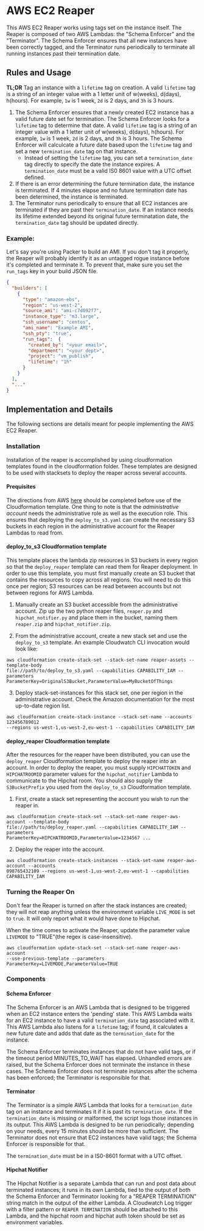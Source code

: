 # AWS EC2 Reaper 

This AWS EC2 Reaper works using tags set on the instance itself. The Reaper is 
composed of two AWS Lambdas: the "Schema Enforcer" and the "Terminator". The 
Schema Enforcer ensures that all new instances have been correctly tagged, and
the Terminator runs periodically to terminate all running instances past their
termination date.

## Rules and Usage

**TL;DR** Tag an instance with a `lifetime` tag on creation.  A valid `lifetime` 
tag is a string of an integer value with a 1 letter unit of w(weeks), d(days), 
h(hours). For example, `1w` is 1 week, `2d` is 2 days, and `3h` is 3 hours. 

1. The Schema Enforcer ensures that a newly created EC2 instance has a valid 
future date set for termination. The Schema Enforcer looks for a `lifetime` tag
to determine that date. A valid `lifetime` tag is a string of an integer 
value with a 1 letter unit of w(weeks), d(days), h(hours). For example, `1w` is 
1 week, `2d` is 2 days, and `3h` is 3 hours. The Schema Enforcer will calculcate 
a future date based upon the `lifetime` tag and set a new `termination_date` tag 
on that instance.
    * Instead of setting the `lifetime` tag, you can set a `termination_date` 
    tag directly to specify the date the instance expires. A `termination_date` 
    must be a valid IS0 8601 value with a UTC offset defined.
2. If there is an error determining the future termination date, the instance is 
terminated. If 4 minutes elapse and no future termination date has been 
determined, the instance is terminated.
3. The Terminator runs periodically to ensure that all EC2 instances are
terminated if they are past their `termination_date`. If an instance needs its 
lifetime extended beyond its original future terminatation date, the 
`termination_date` tag should be updated directly.

### Example:

Let's say you're using Packer to build an AMI. If you don't tag it properly, the
Reaper will probably identify it as an untagged rogue instance before it's completed
and terminate it. To prevent that, make sure you set the `run_tags` key in your build
JSON file.

``` json
{
  "builders": [
    {
      "type": "amazon-ebs",
      "region": "us-west-2",
      "source_ami": "ami-c7d092f7",
      "instance_type": "m3.large",
      "ssh_username": "centos",
      "ami_name": "Example AMI",
      "ssh_pty": "true",
      "run_tags":  {
        "created_by": "<your email>",
        "department": "<your dept>",
        "project": "vm_publish",
        "lifetime": "1h"
      }
    }
  ],
  "..."
}
```
 
## Implementation and Details
The following sections are details meant for people implementing the AWS
EC2 Reaper.

### Installation

Installation of the reaper is accomplished by using cloudformation templates found
in the cloudformation folder. These templates are designed to be used with stacksets
to deploy the reaper across several accounts.

#### Prequisites

The directions from AWS [here](http://docs.aws.amazon.com/AWSCloudFormation/latest/UserGuide/stacksets-prereqs.html)
should be completed before use of the Cloudformation template. One thing to note is
that the *administrative account* needs the administrative role as well as the
execution role. This ensures that deploying the `deploy_to_s3.yaml` can create the
necessary S3 buckets in each region in the administrative account for the Reaper 
Lambdas to read from.

#### deploy_to_s3 Cloudformation template

This template places the lambda zip resources in S3 buckets in every region so that
the `deploy_reaper` template can read them for Reaper deployment. In order to use
this template, you must first manually create an S3 bucket that contains the
resources to copy across all regions. You will need to do this once per region;
S3 resources can be read between accounts but not between regions for AWS Lambda.

1. Manually create an S3 bucket accessible from the administrative account. Zip up the
two python reaper files, `reaper.py` and `hipchat_notifier.py` and place them in the 
bucket, naming them `reaper.zip` and `hipchat_notifier.zip`. 

2. From the administrative account, create a new stack set and use the `deploy_to_s3`
template. An example Cloudwatch CLI invocation would look like:

```
aws cloudformation create-stack-set --stack-set-name reaper-assets --template-body 
file://path/to/deploy_to_s3.yaml --capabilities CAPABILITY_IAM --parameters
ParameterKey=OriginalS3Bucket,ParameterValue=MyBucketOfThings
```

3. Deploy stack-set-instances for this stack set, one per region in the administrative
account. Check the Amazon documentation for the most up-to-date region list.

```
aws cloudformation create-stack-instance --stack-set-name --accounts 123456789012
--regions us-west-1,us-west-2,eu-west-1 --capabilities CAPABILITY_IAM
```

#### deploy_reaper Cloudformation template

After the resources for the reaper have been distributed, you can use the `deploy_reaper`
Cloudformation template to deploy the reaper into an account. In order to deploy the
reaper, you must supply `HIPCHATTOKEN` and `HIPCHATROOMID` parameter values for the
`hipchat_notifier` Lambda to communicate to the Hipchat room. You should also supply the
`S3BucketPrefix` you used from the `deploy_to_s3` Cloudformation template.

1. First, create a stack set representing the account you wish to run the reaper in.

```
aws cloudformation create-stack-set --stack-set-name reaper-aws-account --template-body
file://path/to/deploy_reaper.yaml --capabilities CAPABILITY_IAM --parameters
ParameterKey=HIPCHATROOMID,ParameterValue=1234567 ...
```

2. Deploy the reaper into the account.

```
aws cloudformation create-stack-instances --stack-set-name reaper-aws-account --accounts
098765432109 --regions us-west-1,us-west-2,eu-west-1 --capabilities CAPABILITY_IAM
```

### Turning the Reaper On

Don't fear the Reaper is turned on after the stack instances are created; they will not
reap anything unless the environment variable `LIVE_MODE` is set to `true`. It will
only report what it would have done to Hipchat. 

When the time comes to activate the Reaper, update the parameter value `LIVEMODE` to
"TRUE"(the regex is case-insensitive). 

```
aws cloudformation update-stack-set --stack-set-name reaper-aws-account
--use-previous-template --parameters ParameterKey=LIVEMODE,ParameterValue=TRUE
```

### Components

#### Schema Enforcer
The Schema Enforcer is an AWS Lambda that is designed to be triggered when an EC2 
instance enters the 'pending' state. This AWS Lambda waits for an EC2 instance to 
have a valid `termination_date` tag associated with it. This AWS Lambda also 
listens for a `lifetime` tag; if found, it calculates a new future date and adds 
that date as the `termination_date` for the instance.

The Schema Enforcer terminates instances that do not have valid tags, or if the 
timeout period MINUTES_TO_WAIT has elapsed. Unhandled errors are raised, but the 
Schema Enforcer does not terminate the instance in these cases. The Schema 
Enforcer does not terminate instances after the schema has been enforced; the 
Terminator is responsible for that.

#### Terminator
The Terminator is a simple AWS Lambda that looks for a `termination_date` tag on
an instance and terminates it if it is past its `termination_date`. If the 
`termination_date` is missing or malformed, the script logs those instances in its
output. This AWS Lambda is designed to be run periodically; depending on 
your needs, every 15 minutes should be more than sufficient. The Terminator does
not ensure that EC2 instances have valid tags; the Schema Enforcer is responsible 
for that.

The `termination_date` must be in a IS0-8601 format with a UTC offset.

#### Hipchat Notifier
The Hipchat Notifier is a separate Lambda that can run and post data about 
terminated instances; it runs in its own Lambda, tied to the output of both the
Schema Enforcer and Terminator looking for a "REAPER TERMINATION" string match in
the output of the either Lambda. A Cloudwatch Log trigger with a filter pattern
or `REAPER TERMINATION` should be attached to this Lambda, and the hipchat room
and hipchat auth token should be set as environment variables.
